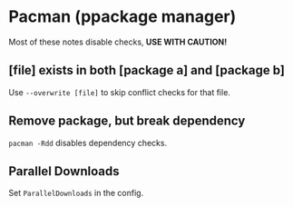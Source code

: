 # Pacman (ppackage manager)

Most of these notes disable checks, **USE WITH CAUTION!**

## [file] exists in both [package a] and [package b]

Use `--overwrite [file]` to skip conflict checks for that file. 

## Remove package, but break dependency

`pacman -Rdd` disables dependency checks.

## Parallel Downloads

Set `ParallelDownloads` in the config.
